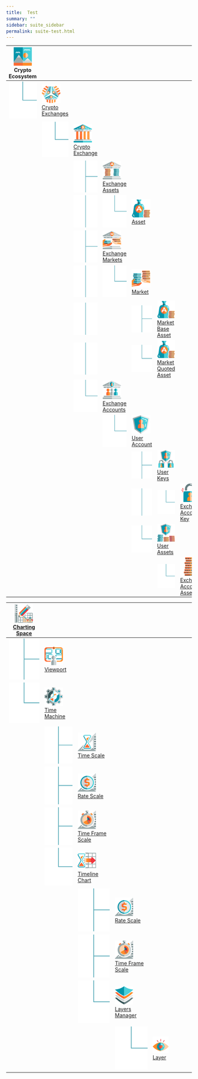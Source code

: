 ```yaml
---
title:  Test
summary: ""
sidebar: suite_sidebar
permalink: suite-test.html
---
```


<table class='hierarchyTable'>
  <thead>
    <tr>
      <th><img src='images/icons/crypto-ecosystem.png' alt='icon' /><br />Crypto Ecosystem</th>
      <th></th>
      <th></th>
      <th></th>
      <th></th>
      <th></th>
      <th></th>
      <th></th>
    </tr>
  </thead>

  <tbody>
    <tr>
      <td><img src='images/icons/tree-connector-elbow.png' alt='icon' /></td>
      <td><a href='#crypto-exchanges' data-toggle='tooltip' data-original-title='The crypto exchanges node holds, as explicitly stated, exchanges definitions.'><img src='images/icons/crypto-exchanges.png' alt='icon' /><br />Crypto Exchanges</a></td>
      <td> </td>
      <td> </td>
      <td> </td>
      <td> </td>
      <td> </td>
      <td> </td>
    </tr>
    <tr>
      <td> </td>
      <td><img src='images/icons/tree-connector-elbow.png' alt='icon' /></td>
      <td><a href='#crypto-exchange' data-toggle='tooltip' data-original-title='A crypto exchange node holds the definitions of assets and markets in a specific exchange, to be made available to the system.'><img src='images/icons/crypto-exchange.png' alt='icon' /><br />Crypto Exchange</a></td>
      <td> </td>
      <td> </td>
      <td> </td>
      <td> </td>
      <td> </td>
    </tr>
    <tr>
      <td> </td>
      <td> </td>
      <td><img src='images/icons/tree-connector-fork.png' alt='icon' /></td>
      <td><a href='#exchange-assets' data-toggle='tooltip' data-original-title='The exchange assets node groups the definitions of assets to be made available to the system.'><img src='images/icons/exchange-assets.png' alt='icon' /><br />Exchange Assets</a></td>
      <td> </td>
      <td> </td>
      <td> </td>
      <td> </td>
    </tr>
    <tr>
      <td> </td>
      <td> </td>
      <td><img src='images/icons/tree-connector-line.png' alt='icon' /></td>
      <td><img src='images/icons/tree-connector-elbow.png' alt='icon' /></td>
      <td><a href='#asset' data-toggle='tooltip' data-original-title='An asset in a market is a reference to one of the assets listed at the exchange as defined under the exchange assets node. The base asset is the one used to provide a quote&mdash;a price&mdash;for the quoted asset.'><img src='images/icons/asset.png' alt='icon' /><br />Asset</a></td>
      <td> </td>
      <td> </td>
      <td> </td>
    </tr>
    <tr>
      <td> </td>
      <td> </td>
      <td><img src='images/icons/tree-connector-fork.png' alt='icon' /></td>
      <td><a href='#exchange-markets' data-toggle='tooltip' data-original-title='The exchange markets node groups the definitions of markets to be made available to the system.'><img src='images/icons/exchange-markets.png' alt='icon' /><br />Exchange Markets</a></td>
      <td> </td>
      <td> </td>
      <td> </td>
      <td> </td>
    </tr>
    <tr>
      <td> </td>
      <td> </td>
      <td><img src='images/icons/tree-connector-line.png' alt='icon' /></td>
      <td><img src='images/icons/tree-connector-elbow.png' alt='icon' /></td>
      <td><a href='#market' data-toggle='tooltip' data-original-title='A market is the definition of a pair of assets (i.e.: BTC-USDT) listed as a market in the corresponding exchange.'><img src='images/icons/market.png' alt='icon' /><br />Market</a></td>
      <td> </td>
      <td> </td>
      <td> </td>
    </tr>
    <tr>
      <td> </td>
      <td> </td>
      <td><img src='images/icons/tree-connector-line.png' alt='icon' /></td>
      <td> </td>
      <td><img src='images/icons/tree-connector-fork.png' alt='icon' /></td>
      <td><a href='#market-base-asset' data-toggle='tooltip' data-original-title='The market base asset is a reference to one of the assets listed at the exchange as defined under the exchange assets node. It is the asset in the pair used to provide a quote&mdash;a price&mdash;for the quoted asset.'><img src='images/icons/market-base-asset.png' alt='icon' /><br />Market Base Asset</a></td>
      <td> </td>
      <td> </td>
    </tr>
    <tr>
      <td> </td>
      <td> </td>
      <td><img src='images/icons/tree-connector-line.png' alt='icon' /></td>
      <td> </td>
      <td><img src='images/icons/tree-connector-elbow.png' alt='icon' /></td>
      <td><a href='#market-quoted-asset' data-toggle='tooltip' data-original-title='The market quoted asset is a reference to one of the assets listed at the exchange as defined under the exchange assets node. It is the asset in the pair for which a quote is given, denominated in the base asset.'><img src='images/icons/market-quoted-asset.png' alt='icon' /><br />Market Quoted Asset</a></td>
      <td> </td>
      <td> </td>
    </tr>
    <tr>
      <td> </td>
      <td> </td>
      <td><img src='images/icons/tree-connector-elbow.png' alt='icon' /></td>
      <td><a href='#exchange-accounts' data-toggle='tooltip' data-original-title='The exchange accounts node groups the different accounts the user may have with the corresponding exchange.'><img src='images/icons/exchange-accounts.png' alt='icon' /><br />Exchange Accounts</a></td>
      <td> </td>
      <td> </td>
      <td> </td>
      <td> </td>
    </tr>
    <tr>
      <td> </td>
      <td> </td>
      <td> </td>
      <td><img src='images/icons/tree-connector-elbow.png' alt='icon' /></td>
      <td><a href='#user-account' data-toggle='tooltip' data-original-title='A user account represents a single account with the corresponding exchange, holding the definitions of user assets, including keys and balances.'><img src='images/icons/user-account.png' alt='icon' /><br />User Account</a></td>
      <td> </td>
      <td> </td>
      <td> </td>
    </tr>
    <tr>
      <td> </td>
      <td> </td>
      <td> </td>
      <td> </td>
      <td><img src='images/icons/tree-connector-fork.png' alt='icon' /></td>
      <td><a href='#user-keys' data-toggle='tooltip' data-original-title='The user keys node groups the various exchange account keys the user may have under the corresponding account with the exchange.'><img src='images/icons/user-keys.png' alt='icon' /><br />User Keys</a></td>
      <td> </td>
      <td> </td>
    </tr>
    <tr>
      <td> </td>
      <td> </td>
      <td> </td>
      <td> </td>
      <td><img src='images/icons/tree-connector-line.png' alt='icon' /></td>
      <td><img src='images/icons/tree-connector-elbow.png' alt='icon' /></td>
      <td><a href='#exchange-account-key' data-toggle='tooltip' data-original-title='The exchange account key holds the definition of the key name and secret provided by the corresponding exchange to access the user account via the exchange API.'><img src='images/icons/exchange-account-key.png' alt='icon' /><br />Exchange Account Key</a></td>
      <td> </td>
    </tr>
    <tr>
      <td> </td>
      <td> </td>
      <td> </td>
      <td> </td>
      <td><img src='images/icons/tree-connector-elbow.png' alt='icon' /></td>
      <td><a href='#user-assets' data-toggle='tooltip' data-original-title='The user assets node groups the assets the user has at the exchange.'><img src='images/icons/user-assets.png' alt='icon' /><br />User Assets</a></td>
      <td> </td>
      <td> </td>
    </tr>
    <tr>
      <td> </td>
      <td> </td>
      <td> </td>
      <td> </td>
      <td> </td>
      <td><img src='images/icons/tree-connector-elbow.png' alt='icon' /></td>
      <td><a href='#exchange-account-asset' data-toggle='tooltip' data-original-title='The exchange account asset represents a single asset the user has at the exchange.'><img src='images/icons/exchange-account-asset.png' alt='icon' /><br />Exchange Account Asset</a></td>
      <td> </td>
    </tr>
  </tbody>
</table>


<table class='hierarchyTable'><thead><tr><th><a href='#charting-space' data-toggle='tooltip' data-original-title='{{site.data.charting_space.charting_space}}'><img src='images/icons/charting-space.png' /><br />Charting Space</a></th><th></th><th></th><th></th><th></th><th></th><th></th><th></th><th></th></tr></thead><tbody>
<tr><td><img src='images/icons/tree-connector-fork.png' /></td><td><a href='#viewport' data-toggle='tooltip' data-original-title='{{site.data.charting_space.viewport}}'><img src='images/icons/viewport.png' /><br />Viewport</a></td><td></td><td></td><td></td><td></td><td></td><td></td><td></td></tr>
<tr><td><img src='images/icons/tree-connector-elbow.png' /></td><td><a href='#time-machine' data-toggle='tooltip' data-original-title='{{site.data.charting_space.time_machine}}'><img src='images/icons/time-machine.png' /><br />Time Machine</a></td><td></td><td></td><td></td><td></td><td></td><td></td><td></td></tr>
<tr><td></td><td><img src='images/icons/tree-connector-fork.png' /></td><td><a href='#time-scale' data-toggle='tooltip' data-original-title='{{site.data.charting_space.time_scale}}'><img src='images/icons/time-scale.png' /><br />Time Scale</a></td><td></td><td></td><td></td><td></td><td></td><td></td></tr>
<tr><td></td><td><img src='images/icons/tree-connector-fork.png' /></td><td><a href='#rate-scale' data-toggle='tooltip' data-original-title='{{site.data.charting_space.rate_scale}}'><img src='images/icons/rate-scale.png' /><br />Rate Scale</a></td><td></td><td></td><td></td><td></td><td></td><td></td></tr>
<tr><td></td><td><img src='images/icons/tree-connector-fork.png' /></td><td><a href='#time-frame-scale' data-toggle='tooltip' data-original-title='{{site.data.charting_space.time_frame_scale}}'><img src='images/icons/time-frame-scale.png' /><br />Time Frame Scale</a></td><td></td><td></td><td></td><td></td><td></td><td></td></tr>
<tr><td></td><td><img src='images/icons/tree-connector-elbow.png' /></td><td><a href='#timeline-chart' data-toggle='tooltip' data-original-title='{{site.data.charting_space.timeline_chart}}'><img src='images/icons/timeline-chart.png' /><br />Timeline Chart</a></td><td></td><td></td><td></td><td></td><td></td><td></td></tr>
<tr><td></td><td></td><td><img src='images/icons/tree-connector-fork.png' /></td><td><a href='#rate-scale' data-toggle='tooltip' data-original-title='{{site.data.charting_space.rate_scale}}'><img src='images/icons/rate-scale.png' /><br />Rate Scale</a></td><td></td><td></td><td></td><td></td><td></td></tr>
<tr><td></td><td></td><td><img src='images/icons/tree-connector-fork.png' /></td><td><a href='#time-frame-scale' data-toggle='tooltip' data-original-title='{{site.data.charting_space.time_frame_scale}}'><img src='images/icons/time-frame-scale.png' /><br />Time Frame Scale</a></td><td></td><td></td><td></td><td></td><td></td></tr>
<tr><td></td><td></td><td><img src='images/icons/tree-connector-elbow.png' /></td><td><a href='#layers-manager' data-toggle='tooltip' data-original-title='{{site.data.charting_space.layers_manager}}'><img src='images/icons/layers-manager.png' /><br />Layers Manager</a></td><td></td><td></td><td></td><td></td><td></td></tr>
<tr><td></td><td></td><td></td><td><img src='images/icons/tree-connector-elbow.png' /></td><td><a href='#layer' data-toggle='tooltip' data-original-title='{{site.data.charting_space.layer}}'><img src='images/icons/layer.png' /><br />Layer</a></td><td></td><td></td><td></td><td></td></tr></tbody></table>
